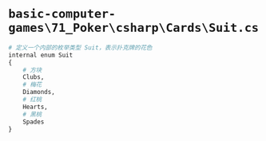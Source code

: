 # `basic-computer-games\71_Poker\csharp\Cards\Suit.cs`

```py
# 定义一个内部的枚举类型 Suit，表示扑克牌的花色
internal enum Suit
{
    # 方块
    Clubs,
    # 梅花
    Diamonds,
    # 红桃
    Hearts,
    # 黑桃
    Spades
}
```